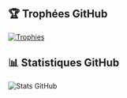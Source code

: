 ## 🏆 Trophées GitHub
[![Trophies](https://github-profile-trophy.vercel.app/?username=jacem-benahmed&theme=gruvbox)](https://github.com/ryo-ma/github-profile-trophy)
## 📊 Statistiques GitHub
![Stats GitHub](https://github-readme-stats.vercel.app/api?username=jacem-benahmed&show_icons=true&theme=default)
